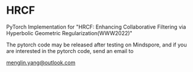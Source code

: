 # HRCF
PyTorch Implementation for "HRCF: Enhancing Collaborative Filtering via Hyperbolic Geometric Regularization(WWW2022)"


The pytorch code may be released after testing on Mindspore, and if you are interested in the pytorch code, send an email to 

menglin.yang@outlook.com
